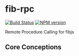 # fib-rpc

[![Build Status](https://travis-ci.org/fibjs/fib-rpc.svg)](https://travis-ci.org/fibjs/fib-rpc)
[![NPM version](https://img.shields.io/npm/v/fib-rpc.svg)](https://www.npmjs.org/package/fib-rpc)

Remote Procedure Calling for fibjs

## Core Conceptions
